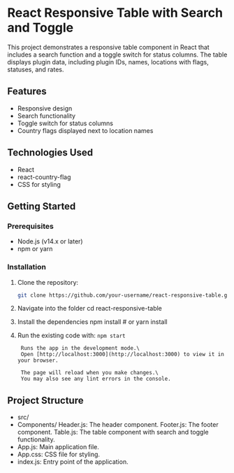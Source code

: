 # React Responsive Table with Search and Toggle

This project demonstrates a responsive table component in React that includes a search function and a toggle switch for status columns. The table displays plugin data, including plugin IDs, names, locations with flags, statuses, and rates.

## Features

- Responsive design
- Search functionality
- Toggle switch for status columns
- Country flags displayed next to location names

## Technologies Used

- React
- react-country-flag
- CSS for styling

## Getting Started

### Prerequisites

- Node.js (v14.x or later)
- npm or yarn

### Installation

1. Clone the repository:

   ```sh
   git clone https://github.com/your-username/react-responsive-table.git

2. Navigate into the folder
        cd react-responsive-table

3. Install the dependencies
        npm install
        # or
        yarn install

4. Run the existing code with:
        `npm start`

        Runs the app in the development mode.\
        Open [http://localhost:3000](http://localhost:3000) to view it in your browser.

        The page will reload when you make changes.\
        You may also see any lint errors in the console.

## Project Structure
- src/
- Components/
Header.js: The header component.
Footer.js: The footer component.
Table.js: The table component with search and toggle functionality.
- App.js: Main application file.
- App.css: CSS file for styling.
- index.js: Entry point of the application.



